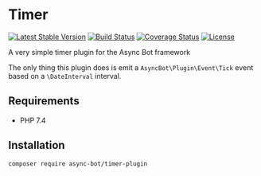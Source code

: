 # Timer

[![Latest Stable Version](https://poser.pugx.org/async-bot/timer-plugin/v/stable)](https://packagist.org/packages/async-bot/timer-plugin)
[![Build Status](https://travis-ci.org/async-bot/timer-plugin.svg?branch=master)](https://travis-ci.org/async-bot/timer-plugin)
[![Coverage Status](https://coveralls.io/repos/github/async-bot/timer-plugin/badge.svg?branch=master)](https://coveralls.io/github/async-bot/timer-plugin?branch=master)
[![License](https://poser.pugx.org/async-bot/timer-plugin/license)](https://packagist.org/packages/async-bot/timer-plugin)

A very simple timer plugin for the Async Bot framework

The only thing this plugin does is emit a `AsyncBot\Plugin\Event\Tick` event based on a `\DateInterval` interval.

## Requirements

- PHP 7.4

## Installation

```bash
composer require async-bot/timer-plugin
```
